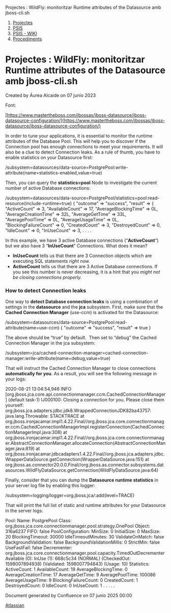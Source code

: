 Projectes : WildFly: monitoritzar Runtime attributes of the Datasource amb jboss-cli.sh  

1.  [Projectes](index.md)
2.  [PSIS](PSIS_24215797.md)
3.  [PSIS - WIKI](PSIS---WIKI_24215598.md)
4.  [Procediments](Procediments_24215610.md)

Projectes : WildFly: monitoritzar Runtime attributes of the Datasource amb jboss-cli.sh
=======================================================================================

Created by Áurea Alcaide on 07 junio 2023

Font:

[https://www.mastertheboss.com/jbossas/jboss-datasource/jboss-datasource-configuration/](https://www.mastertheboss.com/jbossas/jboss-datasource/jboss-datasource-configuration/)

In order to tune your applications, it is essential to monitor the runtime attributes of the Database Pool. This will help you to discover if the Connection pool has enough connections to meet your requirements. It will also be a clue to detect Connection leaks. As a rule of thumb, you have to enable statistics on your Datasource first:

/subsystem=datasources/data-source=PostgrePool:write-attribute(name=statistics-enabled,value=true)

  

Then, you can query the **statistics=pool** Node to investigate the current number of active Database connections:

/subsystem=datasources/data-source=PostgrePool/statistics=pool:read-resource(include-runtime=true)
{
    "outcome" => "success",
    "result" => {
        "ActiveCount" => 3,
        "AvailableCount" => 17,
        "AverageBlockingTime" => 0L,
        "AverageCreationTime" => 32L,
        "AverageGetTime" => 33L,
        "AveragePoolTime" => 0L,
        "AverageUsageTime" => 0L,
        "BlockingFailureCount" => 0,
        "CreatedCount" => 3,
        "DestroyedCount" => 0,
        "IdleCount" => 0,
        "InUseCount" => 3,
. . . .

In this example, we have 3 active Database connections (“**ActiveCount**“) but we also have 3 “**InUseCount**” Connections. What does it mean?

*   **InUseCount** tells us that there are 3 Connection objects which are executing SQL statements _right now._
*   **ActiveCount** tells us that there are 3 Active Database connections. If you see this number is never decreasing, it is a hint that you _might not be closing connections properly._

  

### How to detect Connection leaks

One way to **detect Database connection leaks** is using a combination of settings in the **datasource** and the **jca** subsystem. First, make sure that the **Cached Connection Manager** (use-ccm) is activated for the Datasource:

/subsystem=datasources/data-source=PostgrePool:read-attribute(name=use-ccm)
{
    "outcome" => "success",
    "result" => true
}

The above should be “true” by default.  Then set to “debug” the Cached Connection Manager in the jca subsystem:

/subsystem=jca/cached-connection-manager=cached-connection-manager:write-attribute(name=debug,value=true)

That will instruct the Cached Connection Manager to close connections **automatically for you**. As a result, you will see the following message in your logs:

2020-08-21 13:04:54,946 INFO  \[org.jboss.jca.core.api.connectionmanager.ccm.CachedConnectionManager\] (default task-1) IJ000100: Closing a connection for you. Please close them yourself: org.jboss.jca.adapters.jdbc.jdk8.WrappedConnectionJDK82ba43757: java.lang.Throwable: STACKTRACE
    at org.jboss.ironjacamar.impl1.4.22.Final//org.jboss.jca.core.connectionmanager.ccm.CachedConnectionManagerImpl.registerConnection(CachedConnectionManagerImpl.java:308)
    at org.jboss.ironjacamar.impl1.4.22.Final//org.jboss.jca.core.connectionmanager.AbstractConnectionManager.allocateConnection(AbstractConnectionManager.java:819)
    at org.jboss.ironjacamar.jdbcadapters1.4.22.Final//org.jboss.jca.adapters.jdbc.WrapperDataSource.getConnection(WrapperDataSource.java:151)
    at org.jboss.as.connector20.0.0.Final//org.jboss.as.connector.subsystems.datasources.WildFlyDataSource.getConnection(WildFlyDataSource.java:64)

  

Finally, consider that you can dump the **Datasource runtime statistics** in your server log file by enabling this logger:

/subsystem=logging/logger=org.jboss.jca/:add(level=TRACE)

That will print the full list of static and runtime attributes for your Datasource in the server logs:

Pool:
  Name: PostgrePool
  Class: org.jboss.jca.core.connectionmanager.pool.strategy.OnePool
  Object: 316a6237
  FIFO: false
PoolConfiguration:
  MinSize: 0
  InitialSize: 0
  MaxSize: 20
  BlockingTimeout: 30000
  IdleTimeoutMinutes: 30
  ValidateOnMatch: false
  BackgroundValidation: false
  BackgroundValidationMillis: 0
  StrictMin: false
  UseFastFail: false
  Decrementer: org.jboss.jca.core.connectionmanager.pool.capacity.TimedOutDecrementer
Available (0):
InUse (1):
  668c5c34 (NORMAL) (CheckedOut: 1598007894938) (Validated: 1598007794843) (Usage: 10)
Statistics:
  ActiveCount: 1
  AvailableCount: 19
  AverageBlockingTime: 0
  AverageCreationTime: 17
  AverageGetTime: 9
  AveragePoolTime: 100086
  AverageUsageTime: 9
  BlockingFailureCount: 0
  CreatedCount: 1
  DestroyedCount: 0
  IdleCount: 0
  InUseCount: 1
. . . . .

  

  

  

Document generated by Confluence on 07 junio 2025 00:00

[Atlassian](http://www.atlassian.com/)